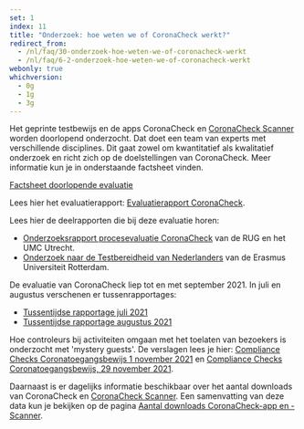 ```yaml
---
set: 1
index: 11
title: "Onderzoek: hoe weten we of CoronaCheck werkt?"
redirect_from: 
  - /nl/faq/30-onderzoek-hoe-weten-we-of-coronacheck-werkt
  - /nl/faq/6-2-onderzoek-hoe-weten-we-of-coronacheck-werkt
webonly: true
whichversion:
  - 0g
  - 1g
  - 3g
---
```

Het geprinte testbewijs en de apps CoronaCheck en [CoronaCheck Scanner](/nl/scanner) worden doorlopend onderzocht. Dat doet een team van experts met verschillende disciplines. Dit gaat zowel om kwantitatief als kwalitatief onderzoek en richt zich op de doelstellingen van CoronaCheck. Meer informatie kun je in onderstaande factsheet vinden.

<a href="https://www.rijksoverheid.nl/documenten/brochures/2021/02/28/factsheet-doorlopende-evaluatie-coronacheck" rel="noopener noreferrer" target="_blank">Factsheet doorlopende evaluatie</a>  

Lees hier het evaluatierapport: <a href="https://www.rijksoverheid.nl/documenten/rapporten/2021/12/07/evaluatie-coronacheck-de-digitale-ondersteuning-van-het-coronatoegangsbewijs" rel="noopener noreferrer" target="_blank">Evaluatierapport CoronaCheck</a>.

Lees hier de deelrapporten die bij deze evaluatie horen:

- <a href="https://www.rijksoverheid.nl/documenten/rapporten/2021/12/31/onderzoeksrapport-procesevaluatie-coronacheck" rel="noopener noreferrer" target="_blank">Onderzoeksrapport procesevaluatie CoronaCheck</a> van de RUG en het UMC Utrecht.
- <a href="https://www.rijksoverheid.nl/documenten/rapporten/2021/11/30/onderzoek-naar-de-testbereidheid-van-nederlanders" rel="noopener noreferrer" target="_blank"> Onderzoek naar de Testbereidheid van Nederlanders</a> van de Erasmus Universiteit Rotterdam.

De evaluatie van CoronaCheck liep tot en met september 2021. In juli en augustus verschenen er tussenrapportages:

- <a href="https://www.rijksoverheid.nl/documenten/rapporten/2021/07/31/doorlopende-evaluatie-coronacheck-tussenrapportage-juli-2021" rel="noopener noreferrer" target="_blank">Tussentijdse rapportage juli 2021</a>
- <a href="https://www.rijksoverheid.nl/documenten/rapporten/2021/08/31/doorlopende-evaluatie-coronacheck-tussenrapportage-augustus-2021" rel="noopener noreferrer" target="_blank">Tussentijdse rapportage augustus 2021</a>

Hoe controleurs bij activiteiten omgaan met het toelaten van bezoekers is onderzocht met 'mystery guests'. De verslagen lees je hier: <a href="https://www.rijksoverheid.nl/documenten/rapporten/2021/11/01/compliance-checks-ctb-coronacheck-1-november-2021" rel="noopener noreferrer" target="_blank">Compliance Checks Coronatoegangsbewijs 1 november 2021</a> en <a href="https://www.rijksoverheid.nl/documenten/rapporten/2021/11/29/compliance-checks-ctb-coronacheck-29-november-2021" rel="noopener noreferrer" target="_blank">Compliance Checks Coronatoegangsbewijs, 29 november 2021</a>.

Daarnaast is er dagelijks informatie beschikbaar over het aantal downloads van CoronaCheck en [CoronaCheck Scanner](/nl/scanner). Een samenvatting van deze data kun je bekijken op de pagina [Aantal downloads CoronaCheck-app en -Scanner](/nl/faq/1-13-actuele-downloadcijfers/).
